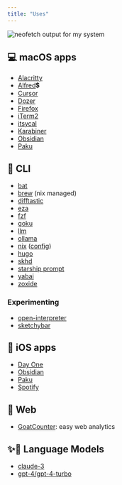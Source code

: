 ```yaml
---
title: "Uses"
---
```


![neofetch output for my system](/img/uses/neofetch.png)


## 💻 macOS apps

- [Alacritty](https://github.com/alacritty/alacritty)
- [Alfred](https://www.alfredapp.com/)💲
- [Cursor](https://cursor.sh/)
- [Dozer](https://github.com/Mortennn/Dozer)
- [Firefox](https://www.mozilla.org/en-US/firefox/new/)
- [iTerm2](https://iterm2.com/)
- [itsycal](https://www.mowglii.com/itsycal/)
- [Karabiner](https://karabiner-elements.pqrs.org/)
- [Obsidian](https://obsidian.md/)
- [Paku](https://paku.app/)

## 🧰 CLI

- [bat](https://github.com/sharkdp/bat)
- [brew](https://brew.sh/) (nix managed)
- [difftastic](https://github.com/Wilfred/difftastic)
- [eza](https://github.com/eza-community/eza)
- [fzf](https://github.com/junegunn/fzf)
- [goku](https://github.com/yqrashawn/GokuRakuJoudo)
- [llm](https://github.com/simonw/llm)
- [ollama](https://github.com/ollama/ollama)
- [nix](https://nixos.org/) ([config](https://github.com/danielcorin/nix-config/))
- [hugo](https://gohugo.io/)
- [skhd](https://github.com/koekeishiya/skhd)
- [starship prompt](https://starship.rs/)
- [yabai](https://github.com/koekeishiya/yabai)
- [zoxide](https://github.com/ajeetdsouza/zoxide)

### Experimenting

- [open-interpreter](https://github.com/OpenInterpreter/open-interpreter)
- [sketchybar](https://github.com/FelixKratz/SketchyBar)

## 📱 iOS apps

- [Day One](https://dayoneapp.com/download/)
- [Obsidian](https://obsidian.md/mobile)
- [Paku](https://paku.app/)
- [Spotify](https://www.spotify.com/us/download/ios/)

## 🔗 Web

- [GoatCounter](https://goatcounter.com): easy web analytics

## ✨🤖 Language Models

- [claude-3](https://www.anthropic.com/claude)
- [gpt-4/gpt-4-turbo](https://platform.openai.com/docs/models/gpt-4-turbo-and-gpt-4)
